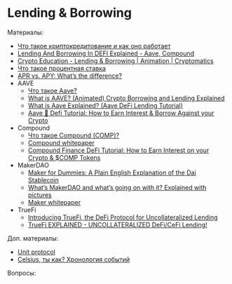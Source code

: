 # Lending & Borrowing


Материалы:

* [Что такое криптокредитование и как оно работает](https://academy.binance.com/ru/articles/what-is-crypto-lending-and-how-does-it-work)
* [Lending And Borrowing In DEFI Explained - Aave, Compound](https://www.youtube.com/watch?v=aTp9er6S73M)
* [Crypto Education - Lending & Borrowing | Animation | Cryptomatics](https://www.youtube.com/watch?v=SrArEE6p3zM)
* [Что такое процентная ставка](https://academy.binance.com/ru/articles/interest-rates-explained)
* [APR vs. APY: What’s the difference?](https://cointelegraph.com/explained/apr-vs-apy-whats-the-difference)
* AAVE
  - [Что такое Aave?](https://forklog.com/cryptorium/chto-takoe-aave/)
  - [What is AAVE? (Animated) Crypto Borrowing and Lending Explained](https://www.youtube.com/watch?v=dTCwssZ116A)
  - [What is Aave Explained? (Aave DeFi Lending Tutorial)](https://www.youtube.com/watch?v=PYSYOn-wfow)
  - [Aave 👻 Defi Tutorial: How to Earn Interest & Borrow Against your Crypto](https://www.youtube.com/watch?v=qq-Z0-b4sUw)
* Compound
  - [Что такое Compound (COMP)?](https://forklog.com/cryptorium/chto-takoe-compound/)
  - [Compound whitepaper](https://compound.finance/documents/Compound.Whitepaper.pdf)
  - [Compound Finance DeFi Tutorial: How to Earn Interest on your Crypto & $COMP Tokens](https://www.youtube.com/watch?v=VYp9oiEI7GU)
* MakerDAO
  - [Maker for Dummies: A Plain English Explanation of the Dai Stablecoin](https://medium.com/cryptolinks/maker-for-dummies-a-plain-english-explanation-of-the-dai-stablecoin-e4481d79b90) 
  - [What’s MakerDAO and what’s going on with it? Explained with pictures](https://hackernoon.com/whats-makerdao-and-what-s-going-on-with-it-explained-with-pictures-f7ebf774e9c2)
  - [Maker whitepaper](https://makerdao.com/en/whitepaper/#abstract)
* TrueFi
  - [Introducing TrueFi, the DeFi Protocol for Uncollateralized Lending](https://blog.trusttoken.com/introducing-truefi-the-defi-protocol-for-uncollateralized-lending-9bfd6594a48) 
  - [TrueFi EXPLAINED - UNCOLLATERALIZED DeFi/CeFi Lending!](https://www.youtube.com/watch?v=xjC99q_UaZ4)

Доп. материалы:
* [Unit protocol](https://docs.unit.xyz/)
* [Celsius, ты как? Хронология событий](https://incrypted.com/celsius-how-are-you-chronology-of-events/)


Вопросы:
